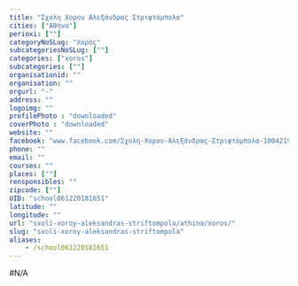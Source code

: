```yaml
---
title: "Σχολη Χορου Αλεξάνδρας Στριφτόμπολα"
cities: ["Αθήνα"]
perioxi: [""]
categoryNoSLug: "Χορός"
subcategoriesNoSLug: [""]
categories: ["xoros"]
subcategories: [""]
organisationid: ""
organisation: ""
orgurl: "-"
address: ""
logoimg: ""
profilePhoto : "downloaded"
coverPhoto : "downloaded"
website: ""
facebook: "www.facebook.com/Σχολη-Χορου-Αλεξάνδρας-Στριφτόμπολα-100421906761273"
phone: ""
email: ""
courses: ""
places: [""]
rensponsibles: ""
zipcode: [""]
UID: "school061220181651"
latitude: ""
longitude: ""
url: "sxoli-xoroy-aleksandras-striftompola/athina/xoros/"
slug: "sxoli-xoroy-aleksandras-striftompola"
aliases:
    - /school061220181651
---
```





#N/A